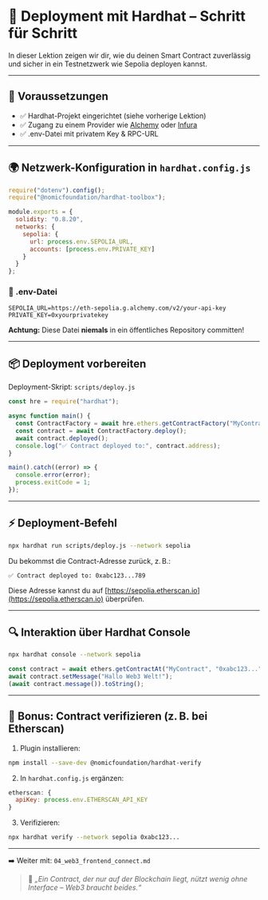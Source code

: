 # 🚀 Deployment mit Hardhat – Schritt für Schritt

In dieser Lektion zeigen wir dir, wie du deinen Smart Contract zuverlässig und sicher in ein Testnetzwerk wie Sepolia deployen kannst.

---

## 🔧 Voraussetzungen

* ✅ Hardhat-Projekt eingerichtet (siehe vorherige Lektion)
* ✅ Zugang zu einem Provider wie [Alchemy](https://alchemy.com) oder [Infura](https://infura.io)
* ✅ .env-Datei mit privatem Key & RPC-URL

---

## 🌍 Netzwerk-Konfiguration in `hardhat.config.js`

```js
require("dotenv").config();
require("@nomicfoundation/hardhat-toolbox");

module.exports = {
  solidity: "0.8.20",
  networks: {
    sepolia: {
      url: process.env.SEPOLIA_URL,
      accounts: [process.env.PRIVATE_KEY]
    }
  }
};
```

### 📁 .env-Datei

```env
SEPOLIA_URL=https://eth-sepolia.g.alchemy.com/v2/your-api-key
PRIVATE_KEY=0xyourprivatekey
```

**Achtung:** Diese Datei **niemals** in ein öffentliches Repository committen!

---

## 📦 Deployment vorbereiten

Deployment-Skript: `scripts/deploy.js`

```js
const hre = require("hardhat");

async function main() {
  const ContractFactory = await hre.ethers.getContractFactory("MyContract");
  const contract = await ContractFactory.deploy();
  await contract.deployed();
  console.log("✅ Contract deployed to:", contract.address);
}

main().catch((error) => {
  console.error(error);
  process.exitCode = 1;
});
```

---

## ⚡ Deployment-Befehl

```bash
npx hardhat run scripts/deploy.js --network sepolia
```

Du bekommst die Contract-Adresse zurück, z. B.:

```
✅ Contract deployed to: 0xabc123...789
```

Diese Adresse kannst du auf [https://sepolia.etherscan.io](https://sepolia.etherscan.io) überprüfen.

---

## 🔍 Interaktion über Hardhat Console

```bash
npx hardhat console --network sepolia
```

```js
const contract = await ethers.getContractAt("MyContract", "0xabc123...");
await contract.setMessage("Hallo Web3 Welt!");
(await contract.message()).toString();
```

---

## 🧹 Bonus: Contract verifizieren (z. B. bei Etherscan)

1. Plugin installieren:

```bash
npm install --save-dev @nomicfoundation/hardhat-verify
```

2. In `hardhat.config.js` ergänzen:

```js
etherscan: {
  apiKey: process.env.ETHERSCAN_API_KEY
}
```

3. Verifizieren:

```bash
npx hardhat verify --network sepolia 0xabc123...
```

---

➡️ Weiter mit: `04_web3_frontend_connect.md`

> 🧠 *„Ein Contract, der nur auf der Blockchain liegt, nützt wenig ohne Interface – Web3 braucht beides.“*
